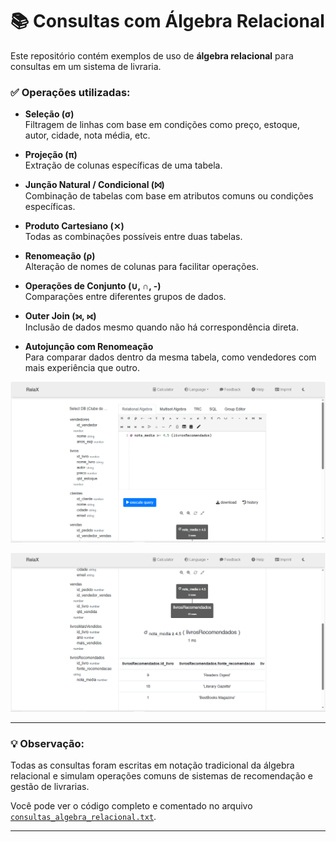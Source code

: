 # 📚 Consultas com Álgebra Relacional

Este repositório contém exemplos de uso de **álgebra relacional** para consultas em um sistema de livraria.

### ✅ Operações utilizadas:

- **Seleção (σ)**  
  Filtragem de linhas com base em condições como preço, estoque, autor, cidade, nota média, etc.  

- **Projeção (π)**  
  Extração de colunas específicas de uma tabela.  

- **Junção Natural / Condicional (⨝)**  
  Combinação de tabelas com base em atributos comuns ou condições específicas.  

- **Produto Cartesiano (⨯)**  
  Todas as combinações possíveis entre duas tabelas.  

- **Renomeação (ρ)**  
  Alteração de nomes de colunas para facilitar operações.  

- **Operações de Conjunto (∪, ∩, -)**  
  Comparações entre diferentes grupos de dados.  

- **Outer Join (⟕, ⟖)**  
  Inclusão de dados mesmo quando não há correspondência direta.  

- **Autojunção com Renomeação**  
  Para comparar dados dentro da mesma tabela, como vendedores com mais experiência que outro.  

![Consulta Nota Livros](consultaNotaLivros.png)

![Consulta Nota Livros 2](consultaNotaLivros2.png)

---

### 💡 Observação:

Todas as consultas foram escritas em notação tradicional da álgebra relacional e simulam operações comuns de sistemas de recomendação e gestão de livrarias.

Você pode ver o código completo e comentado no arquivo [`consultas_algebra_relacional.txt`](./consultas_algebra_relacional.txt).

---
